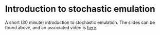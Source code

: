 # Introduction to stochastic emulation

A short (30 minute) introduction to stochastic emulation. The slides can be found above, and an associated video is [here](https://media.heanet.ie/download/896172607cea4cdaa9001dc3260be3dd).
